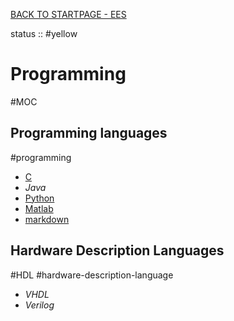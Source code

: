 [BACK TO STARTPAGE - EES](../BACK%20TO%20STARTPAGE%20-%20EES.md)

status :: #yellow 

# Programming

\#MOC

## Programming languages

\#programming

* [C](C-lang/C.md)
* *Java*
* [Python](Python/Python.md)
* [Matlab](Matlab/Matlab.md)
* [markdown](Markdown/markdown.md)

## Hardware Description Languages

\#HDL #hardware-description-language

* *VHDL*
* *Verilog*
